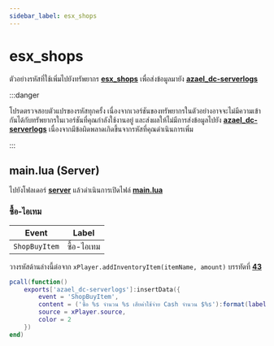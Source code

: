 ```yaml
---
sidebar_label: esx_shops
---
```


# esx_shops

ตัวอย่างรหัสที่ใช้เพิ่มไปยังทรัพยากร **[esx_shops](https://github.com/esx-framework/esx_shops)** เพื่อส่งข้อมูลมายัง **[azael_dc-serverlogs](../../index.md)**

:::danger

โปรดตรวจสอบตัวแปรของรหัสทุกครั้ง เนื่องจากเวอร์ชันของทรัพยากรในตัวอย่างอาจจะไม่มีความเข้ากันได้กับทรัพยากรในเวอร์ชันที่คุณกำลังใช้งานอยู่ และส่งผลให้ไม่มีการส่งข้อมูลไปยัง **[azael_dc-serverlogs](../../index.md)** เนื่องจากมีข้อผิดพลาดเกิดขึ้นจากรหัสที่คุณดำเนินการเพิ่ม

:::

## main.lua (Server)

ไปยังโฟลเดอร์ **[server](https://github.com/esx-framework/esx_shops/tree/main/server)** แล้วดำเนินการเปิดไฟล์ **[main.lua](https://github.com/esx-framework/esx_shops/blob/main/server/main.lua)**

### ซื้อ-ไอเทม

| Event                                  | Label
|----------------------------------------|----------------------------------------
| `ShopBuyItem`                          | ซื้อ-ไอเทม

วางรหัสด้านล่างนี้ต่อจาก `xPlayer.addInventoryItem(itemName, amount)` บรรทัดที่ **[43](https://github.com/esx-framework/esx_shops/blob/main/server/main.lua#L43)**

```lua
pcall(function()
    exports['azael_dc-serverlogs']:insertData({
        event = 'ShopBuyItem',
        content = ('ซื้อ %s จำนวน %s เสียค่าใช้จ่าย Cash จำนวน $%s'):format(label, amount, ESX.Math.GroupDigits(price)),
        source = xPlayer.source,
        color = 2
    })
end)
```
